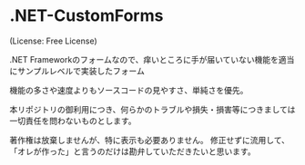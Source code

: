 .NET-CustomForms
================
(License: Free License)

.NET Frameworkのフォームなので、痒いところに手が届いていない機能を適当にサンプルレベルで実装したフォーム

機能の多さや速度よりもソースコードの見やすさ、単純さを優先。


本リポジトリの御利用につき、何らかのトラブルや損失・損害等につきましては一切責任を問わないものとします。

著作権は放棄しませんが、特に表示も必要ありません。
修正せずに流用して、「オレが作った」と言うのだけは勘弁していただきたいと思います。
